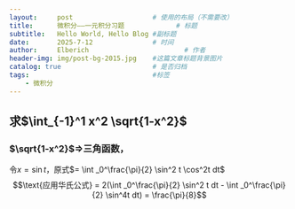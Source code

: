 ```yaml
---
layout:     post   				    # 使用的布局（不需要改）
title:      微积分——一元积分习题				# 标题 
subtitle:   Hello World, Hello Blog #副标题
date:       2025-7-12				# 时间
author:     Elberich 						# 作者
header-img: img/post-bg-2015.jpg 	#这篇文章标题背景图片
catalog: true 						# 是否归档
tags:								#标签
    - 微积分
---
```


## 求$\int_{-1}^1 x^2 \sqrt{1-x^2}$
### $\sqrt{1-x^2}$$\Rightarrow$三角函数，
令$x = \sin t$，原式$= \int _0^\frac{\pi}{2} \sin^2 t \cos^2t dt$
        $$\text{应用华氏公式} = 2(\int _0^\frac{\pi}{2} \sin^2 t  dt  - \int _0^\frac{\pi}{2} \sin^4t  dt) = \frac{\pi}{8}$$
    
